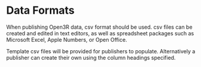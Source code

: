 # Data Formats

When publishing Open3R data, csv format should be used. csv files can be created and edited in text editors, as well as spreadsheet packages such as Microsoft Excel, Apple Numbers, or Open Office.

Template csv files will be provided for publishers to populate. Alternatively a publisher can create their own using the column headings specified.


